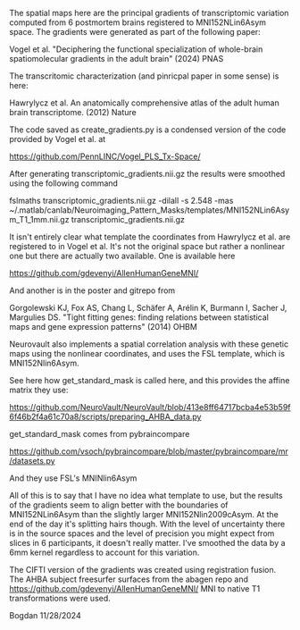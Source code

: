 The spatial maps here are the principal gradients of transcriptomic variation computed 
from 6 postmortem brains registered to MNI152NLin6Asym space. The gradients were
generated as part of the following paper:

Vogel et al. "Deciphering the functional specialization of whole-brain spatiomolecular gradients in the adult brain" (2024) PNAS

The transcritomic characterization (and pinricpal paper in some sense) is here:

Hawrylycz et al. An anatomically comprehensive atlas of the adult human brain transcriptome. (2012) Nature

The code saved as create_gradients.py is a condensed version of the code provided by Vogel et al. at

https://github.com/PennLINC/Vogel_PLS_Tx-Space/

After generating transcriptomic_gradients.nii.gz the results were smoothed using the following command

fslmaths transcriptomic_gradients.nii.gz -dilall -s 2.548 -mas ~/.matlab/canlab/Neuroimaging_Pattern_Masks/templates/MNI152NLin6Asym_T1_1mm.nii.gz transcriptomic_gradients.nii.gz

It isn't entirely clear what template the coordinates from Hawrylycz et al. are registered to in Vogel et al. It's
not the original space but rather a nonlinear one but there are actually two available. One is available here 

https://github.com/gdevenyi/AllenHumanGeneMNI/

And another is in the poster and gitrepo from 

Gorgolewski KJ, Fox AS, Chang L, Schäfer A, Arélin K, Burmann I, Sacher J, Margulies DS. "Tight fitting genes: finding relations between statistical maps and gene expression patterns" (2014) OHBM

Neurovault also implements a spatial correlation analysis with these genetic maps using the nonlinear coordinates, and
uses the FSL template, which is MNI152Nlin6Asym.

See here how get_standard_mask is called here, and this provides the affine matrix they use:

https://github.com/NeuroVault/NeuroVault/blob/413e8ff64717bcba4e53b59f6f46b2f4a61c70a8/scripts/preparing_AHBA_data.py

get_standard_mask comes from pybraincompare

https://github.com/vsoch/pybraincompare/blob/master/pybraincompare/mr/datasets.py

And they use FSL's MNINlin6Asym

All of this is to say that I have no idea what template to use, but the results of the gradients seem to align better
with the boundaries of MNI152NLin6Asym than the slightly larger MNI152Nlin2009cAsym. At the end of the day it's splitting
hairs though. With the level of uncertainty there is in the source spaces and the level of precision you might expect
from slices in 6 participants, it doesn't really matter. I've smoothed the data by a 6mm kernel regardless to account
for this variation.

The CIFTI version of the gradients was created using registration fusion. The AHBA subject freesurfer surfaces from 
the abagen repo and https://github.com/gdevenyi/AllenHumanGeneMNI/ MNI to native T1 transformations were used.

Bogdan
11/28/2024
